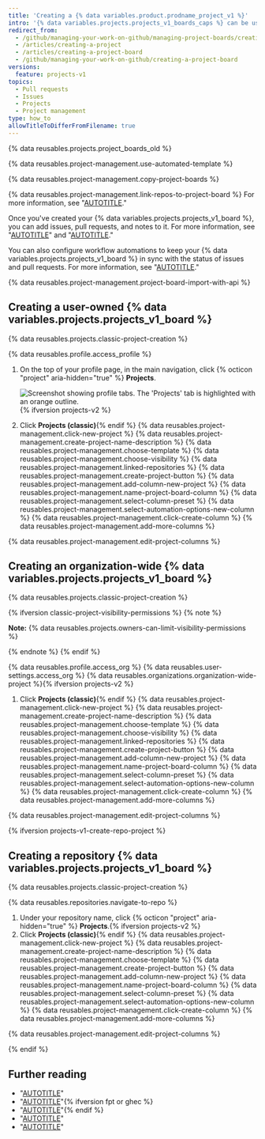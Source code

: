 ```yaml
---
title: 'Creating a {% data variables.product.prodname_project_v1 %}'
intro: '{% data variables.projects.projects_v1_boards_caps %} can be used to create customized workflows to suit your needs, like tracking and prioritizing specific feature work, comprehensive roadmaps, or even release checklists.'
redirect_from:
  - /github/managing-your-work-on-github/managing-project-boards/creating-a-project-board
  - /articles/creating-a-project
  - /articles/creating-a-project-board
  - /github/managing-your-work-on-github/creating-a-project-board
versions:
  feature: projects-v1
topics:
  - Pull requests
  - Issues
  - Projects
  - Project management
type: how_to
allowTitleToDifferFromFilename: true
---
```

{% data reusables.projects.project_boards_old %}

{% data reusables.project-management.use-automated-template %}

{% data reusables.project-management.copy-project-boards %}

{% data reusables.project-management.link-repos-to-project-board %} For more information, see "[AUTOTITLE](/issues/organizing-your-work-with-project-boards/managing-project-boards/linking-a-repository-to-a-project-board)."

Once you've created your {% data variables.projects.projects_v1_board %}, you can add issues, pull requests, and notes to it. For more information, see "[AUTOTITLE](/issues/organizing-your-work-with-project-boards/tracking-work-with-project-boards/adding-issues-and-pull-requests-to-a-project-board)" and "[AUTOTITLE](/issues/organizing-your-work-with-project-boards/tracking-work-with-project-boards/adding-notes-to-a-project-board)."

You can also configure workflow automations to keep your {% data variables.projects.projects_v1_board %} in sync with the status of issues and pull requests. For more information, see "[AUTOTITLE](/issues/organizing-your-work-with-project-boards/managing-project-boards/about-automation-for-project-boards)."

{% data reusables.project-management.project-board-import-with-api %}

## Creating a user-owned {% data variables.projects.projects_v1_board %}

{% data reusables.projects.classic-project-creation %}

{% data reusables.profile.access_profile %}
1. On the top of your profile page, in the main navigation, click {% octicon "project" aria-hidden="true" %} **Projects**.

   ![Screenshot showing profile tabs. The 'Projects' tab is highlighted with an orange outline.](/assets/images/help/projects-v2/tab-projects.png){% ifversion projects-v2 %}

1. Click **Projects (classic)**{% endif %}
{% data reusables.project-management.click-new-project %}
{% data reusables.project-management.create-project-name-description %}
{% data reusables.project-management.choose-template %}
{% data reusables.project-management.choose-visibility %}
{% data reusables.project-management.linked-repositories %}
{% data reusables.project-management.create-project-button %}
{% data reusables.project-management.add-column-new-project %}
{% data reusables.project-management.name-project-board-column %}
{% data reusables.project-management.select-column-preset %}
{% data reusables.project-management.select-automation-options-new-column %}
{% data reusables.project-management.click-create-column %}
{% data reusables.project-management.add-more-columns %}

{% data reusables.project-management.edit-project-columns %}

## Creating an organization-wide {% data variables.projects.projects_v1_board %}

{% data reusables.projects.classic-project-creation %}

{% ifversion classic-project-visibility-permissions %}
{% note %}

**Note:** {% data reusables.projects.owners-can-limit-visibility-permissions %}

{% endnote %}
{% endif %}

{% data reusables.profile.access_org %}
{% data reusables.user-settings.access_org %}
{% data reusables.organizations.organization-wide-project %}{% ifversion projects-v2 %}
1. Click **Projects (classic)**{% endif %}
{% data reusables.project-management.click-new-project %}
{% data reusables.project-management.create-project-name-description %}
{% data reusables.project-management.choose-template %}
{% data reusables.project-management.choose-visibility %}
{% data reusables.project-management.linked-repositories %}
{% data reusables.project-management.create-project-button %}
{% data reusables.project-management.add-column-new-project %}
{% data reusables.project-management.name-project-board-column %}
{% data reusables.project-management.select-column-preset %}
{% data reusables.project-management.select-automation-options-new-column %}
{% data reusables.project-management.click-create-column %}
{% data reusables.project-management.add-more-columns %}

{% data reusables.project-management.edit-project-columns %}

{% ifversion projects-v1-create-repo-project %}

## Creating a repository {% data variables.projects.projects_v1_board %}

{% data reusables.projects.classic-project-creation %}

{% data reusables.repositories.navigate-to-repo %}
1. Under your repository name, click {% octicon "project" aria-hidden="true" %} **Projects**.{% ifversion projects-v2 %}
1. Click **Projects (classic)**{% endif %}
{% data reusables.project-management.click-new-project %}
{% data reusables.project-management.create-project-name-description %}
{% data reusables.project-management.choose-template %}
{% data reusables.project-management.create-project-button %}
{% data reusables.project-management.add-column-new-project %}
{% data reusables.project-management.name-project-board-column %}
{% data reusables.project-management.select-column-preset %}
{% data reusables.project-management.select-automation-options-new-column %}
{% data reusables.project-management.click-create-column %}
{% data reusables.project-management.add-more-columns %}

{% data reusables.project-management.edit-project-columns %}

{% endif %}

## Further reading

- "[AUTOTITLE](/issues/organizing-your-work-with-project-boards/managing-project-boards/about-project-boards)"
- "[AUTOTITLE](/issues/organizing-your-work-with-project-boards/managing-project-boards/editing-a-project-board)"{% ifversion fpt or ghec %}
- "[AUTOTITLE](/issues/organizing-your-work-with-project-boards/managing-project-boards/copying-a-project-board)"{% endif %}
- "[AUTOTITLE](/issues/organizing-your-work-with-project-boards/managing-project-boards/closing-a-project-board)"
- "[AUTOTITLE](/issues/organizing-your-work-with-project-boards/managing-project-boards/about-automation-for-project-boards)"
